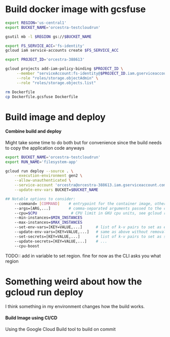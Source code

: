 # Build docker image with gcsfuse

``` bash
export REGION='us-central1'
export BUCKET_NAME='orcestra-testcloudrun'

gsutil mb -l $REGION gs://$BUCKET_NAME
```


``` bash
export FS_SERVICE_ACC='fs-identity'
gcloud iam service-accounts create $FS_SERVICE_ACC
```


``` bash
export PROJECT_ID='orcestra-388613'

gcloud projects add-iam-policy-binding $PROJECT_ID \
     --member "serviceAccount:fs-identity@$PROJECT_ID.iam.gserviceaccount.com" \
     --role "roles/storage.objectAdmin" \
     --role "roles/storage.objects.list" 
```

``` bash
rm Dockerfile
cp Dockerfile.gcsfuse Dockerfile
```


 # Build image and deploy

#### Combine build and deploy
Might take some time to do both but for convenience since the build needs to copy the application code anyways 

``` bash
export BUCKET_NAME='orcestra-testcloudrun'
export RUN_NAME='filesystem-app'

gcloud run deploy --source . \
    --execution-environment gen2 \
    --allow-unauthenticated \
    --service-account 'orcestra@orcestra-388613.iam.gserviceaccount.com' \
    --update-env-vars BUCKET=$BUCKET_NAME

## Notable options to consider:
    --command= [COMMAND]    # entrypoint for the container image, otherwise image default Entrypoint is run
    --args=[ARG,...]        # comma-separated arguments passed to the command run by the container image
    --cpu=$CPU               # CPU limit in GKU cpu units, see gcloud run reploy --help for more details
    --min-instances=$MIN_INSTANCES
    --max-instances=$MAX_INSTANCES
    --set-env-vars=[KEY=VALUE,...]      # list of k-v pairs to set as environment variables, ALL EXISTING ENV VARIABLES WILL BE REMOVED
    --update-env-vars=[KEY=VALUE,...]   # same as above without removal
    --set-secrets=[KEY=VALUE,...]       # list of k-v pairs to set as secrets
    --update-secrets=[KEY=VALUE,...]    # ...
    --cpu-boost


```
TODO:: add in variable to set region. fine for now as the CLI asks you what region

# Something weird about how the gcloud run deploy 
I think something in my environment changes how the build works. 

#### Build Image using CI/CD
Using the Google Cloud Build tool to build on commit 
